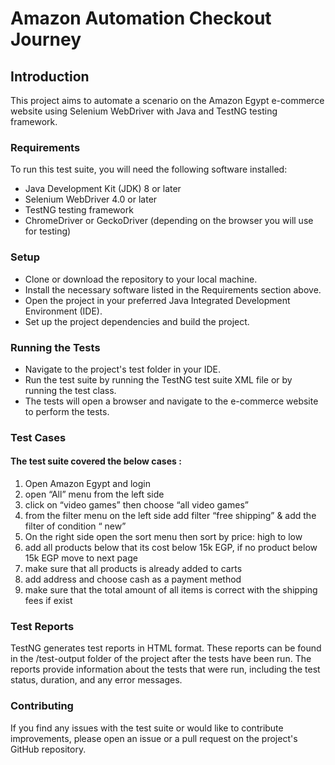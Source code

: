 # Amazon Automation Checkout Journey
## Introduction
This project aims to automate a scenario on the Amazon Egypt e-commerce website using Selenium WebDriver with Java and TestNG testing framework.

### Requirements
To run this test suite, you will need the following software installed:

- Java Development Kit (JDK) 8 or later
- Selenium WebDriver 4.0 or later
- TestNG testing framework
- ChromeDriver or GeckoDriver (depending on the browser you will use for testing)
### Setup
- Clone or download the repository to your local machine.
- Install the necessary software listed in the Requirements section above.
- Open the project in your preferred Java Integrated Development Environment (IDE).
- Set up the project dependencies and build the project.
### Running the Tests
- Navigate to the project's test folder in your IDE.
- Run the test suite by running the TestNG test suite XML file or by running the test class.
- The tests will open a browser and navigate to the e-commerce website to perform the tests.
### Test Cases
#### The test suite covered the below cases :

1. Open Amazon Egypt and login
2. open “All” menu from the left side
3. click on “video games” then choose “all video games”
4. from the filter menu on the left side add filter “free shipping” & add the filter of condition “ new”
5. On the right side open the sort menu then sort by price: high to low
6. add all products below that its cost below 15k EGP, if no product below 15k EGP move to next page
7. make sure that all products is already added to carts
8. add address and choose cash as a payment method
9. make sure that the total amount of all items is correct with the shipping fees if exist

### Test Reports
TestNG generates test reports in HTML format. These reports can be found in the /test-output folder of the project after the tests have been run. The reports provide information about the tests that were run, including the test status, duration, and any error messages.

### Contributing
If you find any issues with the test suite or would like to contribute improvements, please open an issue or a pull request on the project's GitHub repository.